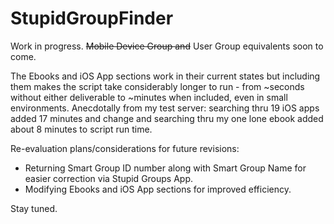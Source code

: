 # StupidGroupFinder

Work in progress. ~~Mobile Device Group and~~ User Group equivalents soon to come.

The Ebooks and iOS App sections work in their current states but including them makes the script take considerably longer to run - from ~seconds without either deliverable to ~minutes when included, even in small environments. Anecdotally from my test server: searching thru 19 iOS apps added 17 minutes and change and searching thru my one lone ebook added about 8 minutes to script run time.

Re-evaluation plans/considerations for future revisions:
- Returning Smart Group ID number along with Smart Group Name for easier correction via Stupid Groups App.
- Modifying Ebooks and iOS App sections for improved efficiency.

Stay tuned.

